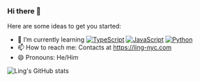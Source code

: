 ### Hi there 👋

Here are some ideas to get you started:

- 🌱 I’m currently learning [<img alt="TypeScript" src="https://img.shields.io/badge/-TypeScript-007acc?style=flat-square&logo=typescript&logoColor=white" />](https://www.typescriptlang.org) [<img alt="JavaScript" src="https://img.shields.io/badge/-JavaScript-edb200?style=flat-square&logo=javascript&logoColor=white" />](https://developer.mozilla.org/en-US/docs/Web/JavaScript) [<img alt="Python" src="https://img.shields.io/badge/-Python-4B8BBE?style=flat-square&logo=python&logoColor=white" />](https://docs.python.org/)
- 📫 How to reach me: Contacts at https://ling-nyc.com
- 😄 Pronouns: He/Him

![Ling's GitHub stats](https://github-readme-stats.vercel.app/api?username=ling-nyc&count_private=true&show_icons=true&theme=radical)
